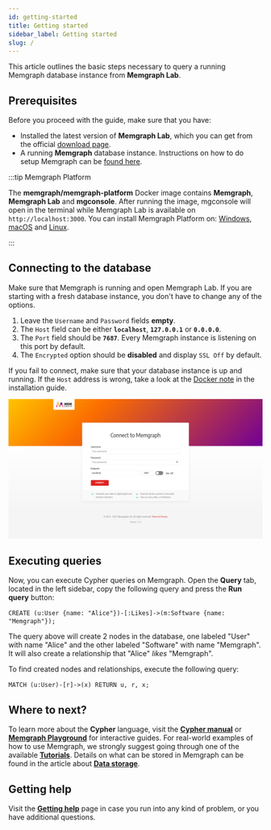 ```yaml
---
id: getting-started
title: Getting started
sidebar_label: Getting started
slug: /
---
```


This article outlines the basic steps necessary to query a running Memgraph
database instance from **Memgraph Lab**.

## Prerequisites

Before you proceed with the guide, make sure that you have:

- Installed the latest version of **Memgraph Lab**, which you can get from the
  official [download page](https://memgraph.com/download#Lab-download).
- A running **Memgraph** database instance. Instructions on how to do setup
  Memgraph can be [found here](/memgraph/installation).

:::tip Memgraph Platform

The **memgraph/memgraph-platform** Docker image contains **Memgraph**,
**Memgraph Lab** and **mgconsole**. After running the image, mgconsole will open
in the terminal while Memgraph Lab is available on `http://localhost:3000`. You
can install Memgraph Platform on:
[Windows](/memgraph/install-memgraph-on-windows-docker),
[macOS](/memgraph/install-memgraph-on-macos-docker) and
[Linux](/memgraph/install-memgraph-on-linux-docker).

:::

## Connecting to the database

Make sure that Memgraph is running and open Memgraph Lab. If you are starting
with a fresh database instance, you don't have to change any of the options.

1. Leave the `Username` and `Password` fields **empty**.
2. The `Host` field can be either **`localhost`**, **`127.0.0.1`** or
   **`0.0.0.0`**.
3. The `Port` field should be **`7687`**. Every Memgraph instance is listening
   on this port by default.
4. The `Encrypted` option should be **disabled** and display `SSL Off` by
   default.

If you fail to connect, make sure that your database instance is up and running.
If the `Host` address is wrong, take a look at the [Docker
note](/memgraph/how-to-work-with-docker#docker-container-ip-address) in the
installation guide.

![Memgraph Lab](./data/getting-started/memgraph-lab-login.png)

## Executing queries

Now, you can execute Cypher queries on Memgraph. Open the **Query** tab, located
in the left sidebar, copy the following query and press the **Run query**
button:

```cypher
CREATE (u:User {name: "Alice"})-[:Likes]->(m:Software {name: "Memgraph"});
```

The query above will create 2 nodes in the database, one labeled "User" with
name "Alice" and the other labeled "Software" with name "Memgraph". It will also
create a relationship that "Alice" _likes_ "Memgraph".

To find created nodes and relationships, execute the following query:

```cypher
MATCH (u:User)-[r]->(x) RETURN u, r, x;
```

## Where to next?

To learn more about the **Cypher** language, visit the **[Cypher
manual](/cypher-manual)** or **[Memgraph
Playground](https://playground.memgraph.com/)** for interactive guides. For
real-world examples of how to use Memgraph, we strongly suggest going through
one of the available **[Tutorials](/memgraph/tutorials)**. Details on what can
be stored in Memgraph can be found in the article about **[Data
storage](/memgraph/concepts/storage)**.

## Getting help

Visit the **[Getting help](/help-center)** page in case you run into any kind of
problem, or you have additional questions.
